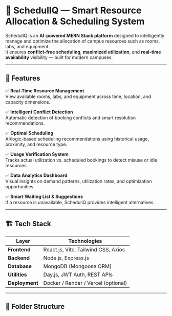# 🧠 SchedulIQ — Smart Resource Allocation & Scheduling System

SchedulIQ is an **AI-powered MERN Stack platform** designed to intelligently manage and optimize the allocation of campus resources such as rooms, labs, and equipment.  
It ensures **conflict-free scheduling**, **maximized utilization**, and **real-time availability** visibility — built for modern campuses.

---

## 🚀 Features

✅ **Real-Time Resource Management**  
View available rooms, labs, and equipment across time, location, and capacity dimensions.

✅ **Intelligent Conflict Detection**  
Automatic detection of booking conflicts and smart resolution recommendations.

✅ **Optimal Scheduling**  
AI/logic-based scheduling recommendations using historical usage, proximity, and resource type.

✅ **Usage Verification System**  
Tracks actual utilization vs. scheduled bookings to detect misuse or idle resources.

✅ **Data Analytics Dashboard**  
Visual insights on demand patterns, utilization rates, and optimization opportunities.

✅ **Smart Waiting List & Suggestions**  
If a resource is unavailable, SchedulIQ provides intelligent alternatives.

---

## 🏗️ Tech Stack

| Layer | Technologies |
|-------|---------------|
| **Frontend** | React.js, Vite, Tailwind CSS, Axios |
| **Backend** | Node.js, Express.js |
| **Database** | MongoDB (Mongoose ORM) |
| **Utilities** | Day.js, JWT Auth, REST APIs |
| **Deployment** | Docker / Render / Vercel (optional) |

---

## 📂 Folder Structure


